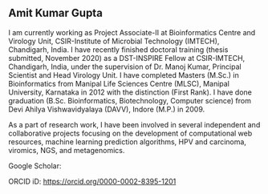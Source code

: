 ## Amit Kumar Gupta

I am currently working as Project Associate-II at Bioinformatics Centre and Virology Unit, CSIR-Institute of Microbial Technology (IMTECH), Chandigarh, India. I have recently finished doctoral training (thesis submitted, November 2020) as a DST-INSPIRE Fellow at CSIR-IMTECH, Chandigarh, India, under the supervision of Dr. Manoj Kumar, Principal Scientist and Head Virology Unit. I have completed Masters (M.Sc.) in Bioinformatics from Manipal Life Sciences Centre (MLSC), Manipal University, Karnataka in 2012 with the distinction (First Rank). I have done graduation (B.Sc. Bioinformatics, Biotechnology, Computer science) from Devi Ahilya Vishwavidyalaya (DAVV), Indore (M.P.) in 2009.

As a part of research work, I have been involved in several independent and collaborative projects focusing on the development of computational web resources, machine learning prediction algorithms, HPV and carcinoma, viromics, NGS, and metagenomics.

Google Scholar: <href a="https://scholar.google.com/citations?user=DLKvqVsAAAAJ" name="https://scholar.google.com/citations?user=DLKvqVsAAAAJ">

ORCID iD: https://orcid.org/0000-0002-8395-1201
